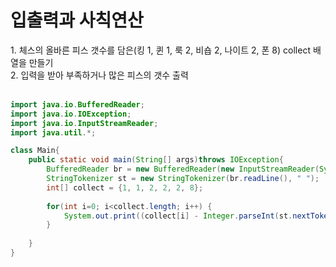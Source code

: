 <h1>입출력과 사칙연산</h1>
1. 체스의 올바른 피스 갯수를 담은(킹 1, 퀸 1, 룩 2, 비숍 2, 나이트 2, 폰 8) collect 배열을 만들기<br>
2. 입력을 받아 부족하거나 많은 피스의 갯수 출력<br><br>


```java
import java.io.BufferedReader;
import java.io.IOException;
import java.io.InputStreamReader;
import java.util.*;

class Main{
	public static void main(String[] args)throws IOException{
		BufferedReader br = new BufferedReader(new InputStreamReader(System.in));
		StringTokenizer st = new StringTokenizer(br.readLine(), " ");
		int[] collect = {1, 1, 2, 2, 2, 8};
		
		for(int i=0; i<collect.length; i++) {
			System.out.print((collect[i] - Integer.parseInt(st.nextToken())) + " ");
		}
		
	}
}
```
